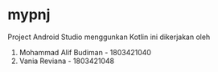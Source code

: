 # mypnj

Project Android Studio menggunkan Kotlin ini dikerjakan oleh 
1. Mohammad Alif Budiman - 1803421040 
2. Vania Reviana - 1803421048
